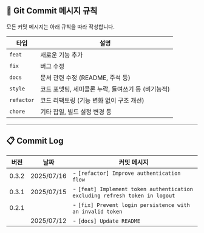 ## 📌 Git Commit 메시지 규칙

모든 커밋 메시지는 아래 규칙을 따라 작성합니다.


| 타입       | 설명                                           |
|------------|------------------------------------------------|
| `feat`     | 새로운 기능 추가                               |
| `fix`      | 버그 수정                                      |
| `docs`     | 문서 관련 수정 (README, 주석 등)               |
| `style`    | 코드 포맷팅, 세미콜론 누락, 들여쓰기 등 (비기능적) |
| `refactor` | 코드 리팩토링 (기능 변화 없이 구조 개선)       |
| `chore`    | 기타 잡일, 빌드 설정 변경 등                   |


---

## 📋 Commit Log

| 버전    | 날짜         | 커밋 메시지                                                                      |
|-------|------------|-----------------------------------------------------------------------------|
| 0.3.2 | 2025/07/16 | - `[refactor] Improve authentication flow`                                  |
| 0.3.1 | 2025/07/15 | - `[feat] Implement token authentication excluding refresh token in logout` |
| 0.2.1 |            | - `[fix] Prevent login persistence with an invalid token`                   |
|       | 2025/07/12 | - `[docs] Update README`                                                    |
